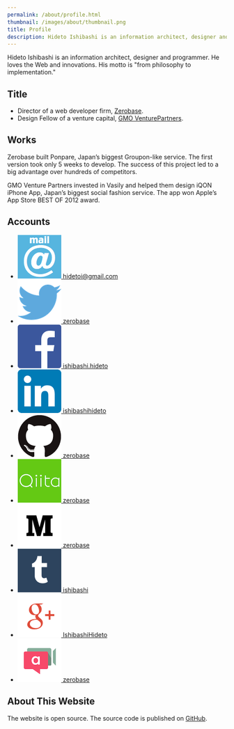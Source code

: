 ```yaml
---
permalink: /about/profile.html
thumbnail: /images/about/thumbnail.png
title: Profile
description: Hideto Ishibashi is an information architect, designer and programmer. He loves the Web and innovations. His motto is "from philosophy to implementation."
---
```


Hideto Ishibashi is an information architect, designer and programmer. He loves the Web and innovations. His motto is "from philosophy to implementation."


## Title

- Director of a web developer firm, [Zerobase](http://zerobase.jp).
- Design Fellow of a venture capital, [GMO VenturePartners](http://www.gmo-vp.com).


## Works

Zerobase built Ponpare, Japan’s biggest Groupon-like service. The first version took only 5 weeks to develop. The success of this project led to a big advantage over hundreds of competitors.

GMO Venture Partners invested in Vasily and helped them design iQON iPhone App, Japan’s biggest social fashion service. The app won Apple’s App Store BEST OF 2012 award.


## Accounts

<ul class="external link">
  <li><a href="mailto:hidetoi@gmail.com"><img alt="email" src="/images/about/mail_icon.png" width="100" height="100"> hidetoi@gmail.com</a></li>
  <li><a href="https://twitter.com/zerobase"><img alt="Twitter" src="/images/about/Twitter_logo_blue.png" width="100" height="100"> zerobase</a></li>
  <li><a href="https://www.facebook.com/ishibashi.hideto"><img alt="Facebook" src="/images/about/FB-f-Logo__blue_100.png" width="100" height="100"> ishibashi.hideto</a></li>
  <li><a href="http://jp.linkedin.com/in/ishibashihideto"><img alt="LinkedIn" src="/images/about/LinkedIn-InBug-2CRev.png" width="100" height="100"> ishibashihideto</a></li>
  <li><a href="https://github.com/zerobase"><img alt="GitHub" src="/images/about/GitHub-Mark.png" width="100" height="100"> zerobase</a></li>
  <li><a href="http://qiita.com/zerobase"><img alt="Qiita" src="/images/about/Qiita.png" width="100" height="100"> zerobase</a></li>
  <li><a href="http://medium.com/@zerobase/"><img alt="Medium" src="/images/about/Medium-logo-dark100.png" width="100" height="100"> zerobase</a></li>
  <li><a href="http://ishibashi.tumblr.com/"><img alt="Tumblr" src="/images/about/tumblr_logo_white_blue.png" width="100" height="100"> ishibashi</a></li>
  <li><a href="https://plus.google.com/+IshibashiHideto"><img alt="Google+" src="/images/about/g+icon.png" width="100" height="100"> IshibashiHideto</a></li>
  <li><a href="https://appear.in/zerobase"><img alt="appear.in" src="/images/about/logo-appear.in.png" width="100" height="100"> zerobase</a></li>
</ul>


## About This Website

The website is open source. The source code is published on [GitHub](https://github.com/zerobase/en.ishibashihideto.net).
